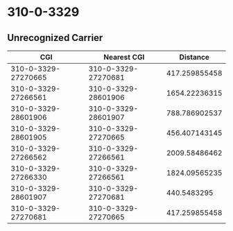 # 310-0-3329
## Unrecognized Carrier


| CGI | Nearest CGI | Distance |
|-----|-------------|----------|
| 310-0-3329-27270665 | 310-0-3329-27270681 | 417.259855458 |
| 310-0-3329-27266561 | 310-0-3329-28601906 | 1654.22236315 |
| 310-0-3329-28601906 | 310-0-3329-28601907 | 788.786902537 |
| 310-0-3329-28601905 | 310-0-3329-27270665 | 456.407143145 |
| 310-0-3329-27266562 | 310-0-3329-27266561 | 2009.58486462 |
| 310-0-3329-27266330 | 310-0-3329-27266561 | 1824.09565235 |
| 310-0-3329-28601907 | 310-0-3329-27270681 | 440.5483295 |
| 310-0-3329-27270681 | 310-0-3329-27270665 | 417.259855458 |
